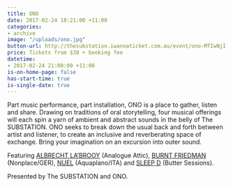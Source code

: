 ```yaml
---
title: ONO
date: 2017-02-24 18:21:00 +11:00
categories:
- archive
image: "/uploads/ono.jpg"
button-url: http://thesubstation.iwannaticket.com.au/event/ono-MTIwNjI
price: Tickets from $30 + booking fee
datetime:
- 2017-02-24 21:00:00 +11:00
is-on-home-page: false
has-start-time: true
is-single-date: true
---
```


Part music performance, part installation, ONO is a place to gather, listen and share. Drawing on traditions of oral storytelling, four musical offerings will each spin a yarn of ambient and abstract sounds in the belly of The SUBSTATION. ONO seeks to break down the usual back and forth between artist and listener, to create an inclusive and reverberating space of exchange. Bring your imagination on an excursion into outer sound.

Featuring [ALBRECHT LA’BROOY](http://soundcloud.com/analogueattic) (Analogue Attic), [BURNT FRIEDMAN](http://burntfriedman.com) (Nonplace/GER), [NUEL](http://soundcloud.com/nuel) (Aquaplano/ITA) and [SLEEP D](http://soundcloud.com/sleepd) (Butter Sessions).

Presented by The SUBSTATION and ONO.
